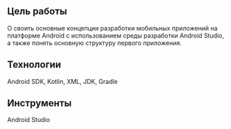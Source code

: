 ## Цель работы ##
О своить основные концепции разработки мобильных приложений на платформе Android с использованием среды разработки Android Studio, а также понять основную структуру первого приложения.
## Технологии ##
Android SDK, Kotlin, XML, JDK, Gradle
## Инструменты ##
Android Studio

